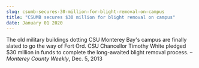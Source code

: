 ```yaml
---
slug: csumb-secures-30-million-for-blight-removal-on-campus
title: "CSUMB secures $30 million for blight removal on campus"
date: January 01 2020
---
```


<p>The old military buildings dotting CSU Monterey Bay's campus are finally slated to go the way of Fort Ord. CSU Chancellor Timothy White pledged $30 million in funds to complete the long-awaited blight removal process. – <em>Monterey County Weekly</em>, Dec. 5, 2013
</p>
